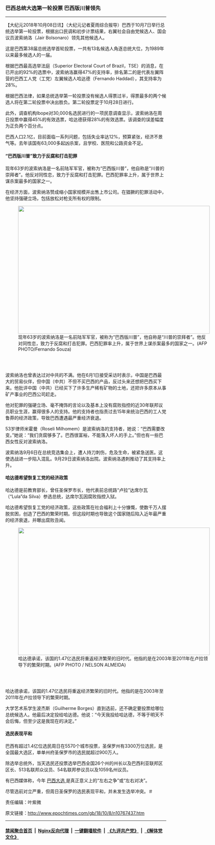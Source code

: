 ### 巴西总统大选第一轮投票 巴西版川普领先
------------------------

<p>
 【大纪元2018年10月08日讯】（大纪元记者夏雨综合报导）巴西于10月7日举行总统选举第一轮投票，根据出口民调和初步计票结果，右翼社会自由党候选人、国会议员波索纳洛（Jair Bolsonaro）领先其他候选人。
</p>
<p>
 这是巴西第38届总统选举首轮投票，一共有13名候选人角逐总统大位，为1989年以来最多候选人的一届。
</p>
<p>
 根据巴西最高选举法庭（Superior Electoral Court of Brazil，TSE）的消息，在已开出的92%的选票中，波索纳洛赢得47%的支持率，排名第二的是代表左翼阵营的巴西工人党（工党）左翼候选人哈达德（Fernando Haddad），其支持率为28%。
</p>
<p>
 根据巴西法律，如果总统选举第一轮投票没有候选人得票过半，得票最多的两个候选人将在第二轮投票中决出胜负。第二轮投票定于10月28日进行。
</p>
<p>
 此外，调查机构Ibope对30,000名选民进行的一项民意调查显示，波索纳洛在周日投票中赢得45%的有效选票，哈达德获得28%的有效选票。该调查的误差幅度为正负两个百分点。
</p>
<p>
 巴西人口2.1亿，目前面临一系列问题，包括失业率达12%，预算紧张，经济不景气等。去年该国有63,000多起凶杀案，且学校、医院和公路资金不足。
</p>
<h4>
 “巴西版川普”致力于反腐和打击犯罪
</h4>
<p>
 现年63岁的波索纳洛是一名前陆军军官，被称为“巴西版川普”，他自称是“川普的崇拜者”。他反对同性恋，致力于反腐和打击犯罪。巴西犯罪率上升，属于世界上谋杀案最多的国家之一。
</p>
<p>
 在经济方面，波索纳洛赞成缩小国家规模并出售上市公司。在猖獗的犯罪活动中，他坚持强硬立场，包括放松对枪支所有权的限制。
</p>
<figure class="wp-caption aligncenter" id="attachment_10767459" style="width: 600px">
 <a href="http://i.epochtimes.com/assets/uploads/2018/10/000_19U4IQ.jpg">
  <img alt="" class="size-large wp-image-10767459" height="400" src="http://i.epochtimes.com/assets/uploads/2018/10/000_19U4IQ-600x400.jpg" width="600"/>
 </a>
 <br/><figcaption class="wp-caption-text">
  现年63岁的波索纳洛是一名前陆军军官，被称为“巴西版川普”，他自称是“川普的崇拜者”。他反对同性恋，致力于反腐和打击犯罪。巴西犯罪率上升，属于世界上谋杀案最多的国家之一。(AFP PHOTO/Fernando Souza)
 </figcaption><br/>
</figure><br/>
<p>
 波索纳洛也曾表达过对中共的不满。他在6月1日接受采访时表示，中国是巴西最大的贸易伙伴，但中国（中共）不但不买巴西的产品，反过头来还想把巴西买下来。他批评中国（中共）已经买下了许多生产稀有矿物的土地，还把许多原本从事矿产事业的巴西公司赶走。
</p>
<p>
 他对犯罪的强硬立场、毫不掩饰的言论以及基本上没有腐败指控的近30年联邦议员职业生涯，赢得很多人的支持。他的支持者也指责过去15年来统治巴西的工人党鲁莽的经济政策，导致巴西遭遇最严重经济衰退。
</p>
<p>
 53岁律师米霍曼（Roseli Milhomem）是波索纳洛的支持者，她说：“巴西需要改变。”她说：“我们贪腐够多了。巴西很富裕，不能落入坏人的手上。”但也有一些巴西女性反对波索纳洛。
</p>
<p>
 波索纳洛9月6日在总统竞选集会上，遭人持刀刺伤，危及生命，被紧急送医。这使选战进一步陷入混乱。9月29日波索纳洛出院。波索纳洛遇刺推动了其支持率上升。
</p>
<h4>
 哈达德希望恢复工党的经济政策
</h4>
<p>
 哈达德是前教育部长，曾任圣保罗市长，他代表前总统路“卢拉”达席尔瓦（“Lula”da Silva）参选总统，达席尔瓦因腐败指控入狱。
</p>
<p>
 哈达德希望恢复工党的经济政策，这些政策在社会福利上十分慷慨，使数千万人摆脱贫困，创造了巴西的繁荣时期。但这段时期也导致这个国家随后陷入近年最严重的经济衰退，并曝出腐败丑闻。
</p>
<figure class="wp-caption aligncenter" id="attachment_10767462" style="width: 600px">
 <a href="http://i.epochtimes.com/assets/uploads/2018/10/000_19U977.jpg">
  <img alt="" class="size-large wp-image-10767462" height="399" src="http://i.epochtimes.com/assets/uploads/2018/10/000_19U977-600x399.jpg" width="600"/>
 </a>
 <br/><figcaption class="wp-caption-text">
  哈达德承诺，该国的1.47亿选民将重返经济繁荣的旧时代。他指的是在2003年至2011年在卢拉领导下的繁荣时期。(AFP PHOTO / NELSON ALMEIDA)
 </figcaption><br/>
</figure><br/>
<p>
 哈达德承诺，该国的1.47亿选民将重返经济繁荣的旧时代。他指的是在2003年至2011年在卢拉领导下的繁荣时期。
</p>
<p>
 大学艺术系学生波杰斯（Guilherme Borges）直到选前，还不确定要投票给哪位总统候选人。他最后决定投给哈达德。他说：“今天我投给哈达德，不等于明天不会后悔，但至少这是我现在的决定。”
</p>
<h4>
 选民表现平和
</h4>
<p>
 巴西有超过1.4亿位选民周日在5570个城市投票，圣保罗州有3300万位选民，是全国最大选区，单单州府圣保罗市的选民就超过900万人。
</p>
<p>
 除选举总统外，当天选民还投票选举巴西全国26个州的州长以及巴西利亚联邦区区长、513名联邦众议员、54名联邦参议员以及1059名州议员。
</p>
<p>
 有巴西媒体称，今年
 <a href="http://www.epochtimes.com/gb/tag/%E5%B7%B4%E8%A5%BF%E5%A4%A7%E9%80%89.html">
  巴西大选
 </a>
 是真正意义上的“左右之争”或“左右对决”。
</p>
<p>
 尽管选前对立严重，但周日圣保罗的选民表现平和，并未发生选举冲突。＃
</p>
<p>
 责任编辑：叶紫微
</p>

原文链接：http://www.epochtimes.com/gb/18/10/8/n10767437.htm


------------------------
#### [禁闻聚合首页](https://github.com/gfw-breaker/banned-news/blob/master/README.md) &nbsp;|&nbsp; [Nginx反向代理](https://github.com/gfw-breaker/open-proxy/blob/master/README.md) &nbsp;|&nbsp; [一键翻墙软件](https://github.com/gfw-breaker/nogfw/blob/master/README.md) &nbsp;|&nbsp; [《九评共产党》](https://github.com/gfw-breaker/9ping.md/blob/master/README.md#九评之一评共产党是什么) &nbsp;|&nbsp; [《解体党文化》](https://github.com/gfw-breaker/jtdwh.md/blob/master/README.md#绪论)